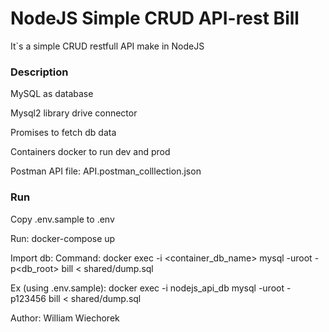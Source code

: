 # NodeJS Simple CRUD API-rest Bill
It`s a simple CRUD restfull API make in NodeJS

### Description

MySQL as database

Mysql2 library drive connector

Promises to fetch db data

Containers docker to run dev and prod

Postman API file: API.postman_colllection.json

### Run
Copy .env.sample to .env

Run:
docker-compose up

Import db:
Command:
docker exec -i <container_db_name> mysql -uroot -p<db_root> bill < shared/dump.sql

Ex (using .env.sample):
docker exec -i nodejs_api_db mysql -uroot -p123456 bill < shared/dump.sql

Author: William Wiechorek
